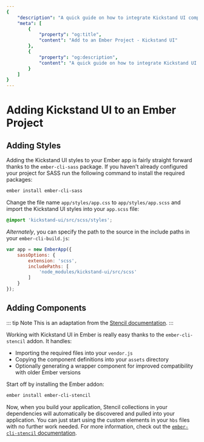 ```yaml
---
{
    "description": "A quick guide on how to integrate Kickstand UI components into your Ember application.",
    "meta": [
        {
            "property": "og:title",
            "content": "Add to an Ember Project - Kickstand UI"
        },
        {
            "property": "og:description",
            "content": "A quick guide on how to integrate Kickstand UI components into your Ember application."
        }
    ]
}
---
```


# Adding Kickstand UI to an Ember Project

## Adding Styles

Adding the Kickstand UI styles to your Ember app is fairly straight forward thanks to the `ember-cli-sass` package. If you haven't already configured your project for SASS run the following command to install the required packages:

```bash
ember install ember-cli-sass
```

Change the file name `app/styles/app.css` to `app/styles/app.scss` and import the Kickstand UI styles into your `app.scss` file:

```css
@import 'kickstand-ui/src/scss/styles';
```

_Alternately_, you can specify the path to the source in the include paths in your `ember-cli-build.js`:

```js
var app = new EmberApp({
    sassOptions: {
        extension: 'scss',
        includePaths: [
            'node_modules/kickstand-ui/src/scss'
        ]
    }
});
```

## Adding Components

::: tip Note
This is an adaptation from the [Stencil documentation](https://stenciljs.com/docs/ember).
:::

Working with Kickstand UI in Ember is really easy thanks to the `ember-cli-stencil` addon. It handles:

- Importing the required files into your `vendor.js`
- Copying the component definitions into your `assets` directory
- Optionally generating a wrapper component for improved compatibility with older Ember versions

Start off by installing the Ember addon:

```bash
ember install ember-cli-stencil
```

Now, when you build your application, Stencil collections in your dependencies will automatically be discovered and pulled into your application. You can just start using the custom elements in your `hbs` files with no further work needed. For more information, check out the [`ember-cli-stencil` documentation](https://github.com/alexlafroscia/ember-cli-stencil).
